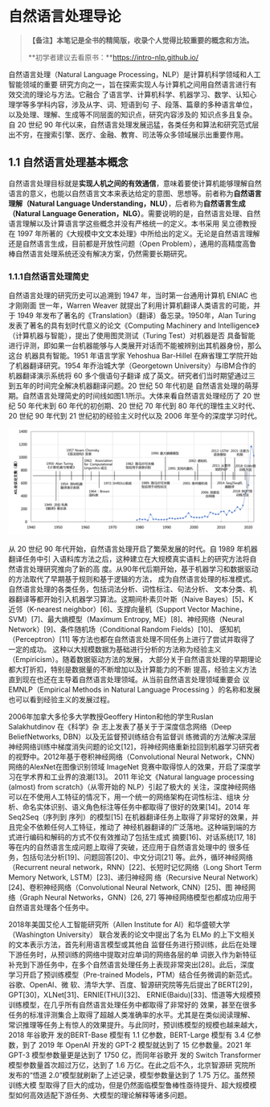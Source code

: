 #

# 自然语言处理导论

> **【备注】本笔记是全书的精简版，收录个人觉得比较重要的概念和方法。**
>
> **初学者建议去看原书：**https://intro-nlp.github.io/

自然语言处理（Natural Language Processing，NLP）是计算机科学领域和人工智能领域的重要 研究方向之一，旨在探索实现人与计算机之间用自然语言进行有效交流的理论与方法。它融合 了语言学、计算机科学、机器学习、数学、认知心理学等多学科内容，涉及从字、词、短语到句 子、段落、篇章的多种语言单位，以及处理、理解、生成等不同层面的知识点，研究内容涉及的 知识点多且复杂。自 20 世纪 90 年代以来，自然语言处理发展迅猛，各类任务和算法和研究范式层出不穷，在搜索引擎、医疗、金融、教育、司法等众多领域展示出重要作用。

## 1.1 自然语言处理基本概念

自然语言处理目标就是**实现人机之间的有效通信**，意味着要使计算机能够理解自然语言的意义，也能以自然语言文本来表达给定的意图、思想等。前者称为**自然语言理解（Natural Language Understanding，NLU）**，后者称为**自然语言生成（Natural Language Generation，NLG）**。需要说明的是，自然语言处理、自然语言理解以及计算语言学这些概念并没有严格统一的定义。本书采用 吴立德教授在 1997 年所著的《大规模中文文本处理》中所给出的定义。无论是自然语言理解还是自然语言生成，目前都是开放性问题（Open Problem），通用的高精度高鲁棒自然语言处理系统还没有解决方案，仍然需要长期研究。

### 1.1.1自然语言处理简史

自然语言处理的研究历史可以追溯到 1947 年，当时第一台通用计算机 ENIAC 也才刚刚面 世一年，Warren Weaver 就提出了利用计算机翻译人类语言的可能，并于 1949 年发布了著名的《Translation》（翻译）备忘录。1950年，Alan Turing发表了著名的具有划时代意义的论文《Computing Machinery and Intelligence》（计算机器与智能），提出了使用图灵测试（Turing Test）对机器是否 具备智能进行评测，即如果一台机器能够与人类展开对话而不能被辨别出其机器身份，那么这台 机器具有智能。1951 年语言学家 Yehoshua Bar-Hillel 在麻省理工学院开始了机器翻译研究。1954 年乔治城大学（Georgetown University）与IBM合作的机器翻译演示系统将 60 多个俄语句子翻译 成了英文。研究者们当时期望通过三到五年的时间完全解决机器翻译问题。20 世纪 50 年代初是 自然语言处理的萌芽期。自然语言处理简史的时间线如图1.1所示。大体来看自然语言处理经历了 20 世纪 50 年代末到 60 年代的初创期、20 世纪 70 年代到 80 年代的理性主义时代、20 世纪 90 年代到 21 世纪初的经验主义时代以及 2006 年至今的深度学习时代。

![image-20230917221538054](./1.自然语言处理导论.assets/image-20230917221538054.png)

从 20 世纪 90 年代开始，自然语言处理开启了繁荣发展的时代。自 1989 年机器翻译任务中引 入语料库方法之后，这种建立在大规模真实语料上的研究方法将自然语言处理研究推向了新的高 度。从90年代后期开始，基于机器学习和数据驱动的方法取代了早期基于规则和基于逻辑的方法， 成为自然语言处理的标准模式。自然语言处理的各类任务，包括词法分析、词性标注、句法分析、 文本分类、机器翻译等都开始引入机器学习算法。这期间朴素贝叶斯（Naive Bayes）[5]、K 近邻（K-nearest neighbor）[6]、支撑向量机（Support Vector Machine，SVM）[7]、最大熵模型（Maximum Entropy, ME）[8]、神经网络（Neural Network）[9]、条件随机场（Conditional Random Fields）[10]、 感知机（Perceptron）[11] 等方法也都在自然语言处理不同任务上进行了尝试并取得了一定的成功。 这种以大规模数据为基础进行分析的方法称为经验主义（Empiricism）。随着数据驱动方法的发展， 大部分关于自然语言处理的早期理论都大打折扣，特别是数据量的不断增加以及计算能力的不断 提高，经验主义方法直到现在也还在主导着自然语言处理领域。从当前自然语言处理领域重要会 议EMNLP（Empirical Methods in Natural Language Processing ）的名称和发展也可以看到经验主义的发展过程。

2006年加拿大多伦多大学教授Geoffery Hinton和他的学生Ruslan Salakhutdinov 在《科学》杂 志上发表了基关于于深度信念网络（Deep BeliefNetworks, DBN）以及无监督预训练结合有监督训 练微调的方法解决深层神经网络训练中梯度消失问题的论文[12]，将神经网络重新拉回到机器学习研究者的视野中。2012年基于卷积神经网络（Convolutional Neural Network，CNN）网络的AlexNet在图像识别领域 ImageNet 竞赛中取得惊人的效果，开启了深度学习在学术界和工业界的浪潮[13]。 2011 年论文《Natural language processing (almost) from scratch》（从零开始的 NLP）引起了极大的 关注，深度神经网络可以在不使用人工特征的情况下，用一个统一的网络架构在词性标注、组块 分析、命名实体识别、语义角色标注等任务中都取得了很好的效果[14]。2014 年 Seq2Seq（序列到 序列）的模型[15] 在机器翻译任务上取得了非常好的效果，并且完全不依赖任何人工特征，推动了 神经机器翻译的广泛落地。这种端到端的方式进行编码和解码的方式不仅有效推动了包括生成式 摘要[16]、对话系统[17, 18] 等在内的自然语言生成问题上取得了突破，还应用于自然语言处理中的 很多任务，包括句法分析[19]、问题回答[20]、中文分词[21] 等。此外，循环神经网络（Recurrent neural network，RNN）[22]、长短时记忆网络（Long Short Term Memory Network, LSTM）[23]、递归神经网 络（Recursive Neural Network）[24]、卷积神经网络（Convolutional Neural Network, CNN）[25]、图 神经网络（Graph Neural Networks，GNN）[26, 27] 等神经网络模型也都成功应用于自然语言处理各个任务中。

2018年美国艾伦人工智能研究所（Allen Institute for AI）和华盛顿大学（Washington University） 联合发表的论文中提出了名为 ELMo 的上下文相关的文本表示方法，首先利用语言模型或其他自 监督任务进行预训练，此后在处理下游任务时，从预训练的网络中提取对应单词的网络各层的单 词嵌入作为新特征补充到下游任务中，在多个自然语言处理任务上表现非常突出[28]。此后，深度 学习开启了预训练模型（Pre-trained Models，PTM）结合任务微调的新范式。谷歌、OpenAI、微 软、清华大学、百度、智源研究院等先后提出了BERT[29]，GPT[30]，XLNet[31]、ERNIE(THU)[32]、 ERNIE(Baidu)[33]、悟道等大规模预训练模型，在几乎所有自然语言处理任务中都取得了非常好的 效果，甚至在很多任务的标准评测集合上取得了超越人类准确率的水平。尤其是在类似阅读理解、 常识推理等任务上有惊人的效果提升。与此同时，预训练模型的规模也越来越大，2018 年谷歌开 发的BERT-Base 模型有 1.1 亿参数，BERT-Large 模型有 3.4 亿参数，到了 2019 年 OpenAI 开发的 GPT-2 模型就达到了 15 亿参数量。2021 年GPT-3 模型参数量更是达到了 1750 亿，而同年谷歌开 发的 Switch Transformer 模型参数量首次超过万亿，达到了 1.6 万亿。在此之后不久，北京智源研 究院所发布的“悟道 2.0”模型就刷新了上述记录，模型参数量达到了 1.75 万亿。虽然预训练大模 型取得了巨大的成功，但是仍然面临模型鲁棒性亟待提升、超大规模模型如何高效适配下游任务、大模型的理论解释等诸多问题。